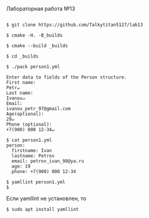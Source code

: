 Лабораторная работа №13

```ShellSession

$ git clone https://github.com/Talkytitan5127/lab13

$ cmake -H. -B_builds

$ cmake --build _builds

$ cd _builds

$ ./pack person1.yml

Enter data to fields of the Person structure.
First name:
Petr↵
Last name:
Ivanov↵
Email:
ivanov_petr_97@gmail.com
Age(optional):
29↵
Phone (optional):
+7(900) 000 12-34↵

$ cat person1.yml
person:
  firstname: Ivan
  lastname: Petrov
  email: petrov_ivan_98@ya.ru
  age: 19
  phone: +7(900) 000 12-34

$ yamllint person1.yml
$
```
Если yamllint не установлен, то
```ShellSession
$ sudo apt install yamllint
```
